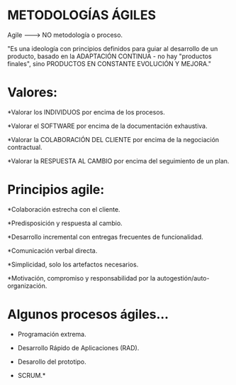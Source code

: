# METODOLOGÍAS ÁGILES
Agile ---> NO metodología o proceso. 

"Es una ideología con principios definidos para guiar al desarrollo de un producto, basado en la ADAPTACIÓN CONTINUA - no hay "productos finales", sino PRODUCTOS EN CONSTANTE EVOLUCIÓN Y MEJORA."

# Valores:
*Valorar los INDIVIDUOS por encima de los procesos. 

*Valorar el SOFTWARE por encima de la documentación exhaustiva. 

*Valorar la COLABORACIÓN DEL CLIENTE por encima de la negociación contractual. 

*Valorar la RESPUESTA AL CAMBIO por encima del seguimiento de un plan. 

# Principios agile:
*Colaboración estrecha con el cliente.

*Predisposición y respuesta al cambio. 

*Desarrollo incremental con entregas frecuentes de funcionalidad.

*Comunicación verbal directa. 

*Simplicidad, solo los artefactos necesarios. 

*Motivación, compromiso y responsabilidad por la autogestión/auto-organización.

# Algunos procesos ágiles...
* Programación extrema. 

* Desarrollo Rápido de Aplicaciones (RAD). 

* Desarollo del prototipo. 

* SCRUM.*
